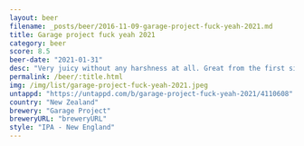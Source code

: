 ```yaml
---
layout: beer
filename: _posts/beer/2016-11-09-garage-project-fuck-yeah-2021.md
title: Garage project fuck yeah 2021
category: beer
score: 8.5
beer-date: "2021-01-31"
desc: "Very juicy without any harshness at all. Great from the first sip to the last"
permalink: /beer/:title.html
img: /img/list/garage-project-fuck-yeah-2021.jpeg
untappd: "https://untappd.com/b/garage-project-fuck-yeah-2021/4110608"
country: "New Zealand"
brewery: "Garage Project"
breweryURL: "breweryURL"
style: "IPA - New England"
---
```

